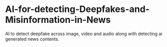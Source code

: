 # AI-for-detecting-Deepfakes-and-Misinformation-in-News
AI to detect deepfake across image, video and audio along with detecting ai generated news contents.
